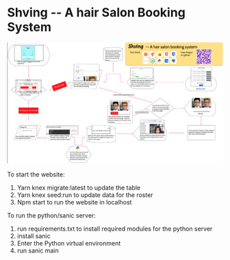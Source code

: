 # Shving -- A hair Salon Booking System

![alt text](<Screenshot 2024-03-19 at 6.12.39 PM.png>)

To start the website:

1. Yarn knex migrate:latest to update the table
2. Yarn knex seed:run to update data for the roster
3. Npm start to run the website in localhost

To run the python/sanic server:

1. run requirements.txt to install required modules for the python server
2. install sanic
3. Enter the Python virtual environment
4. run sanic main
